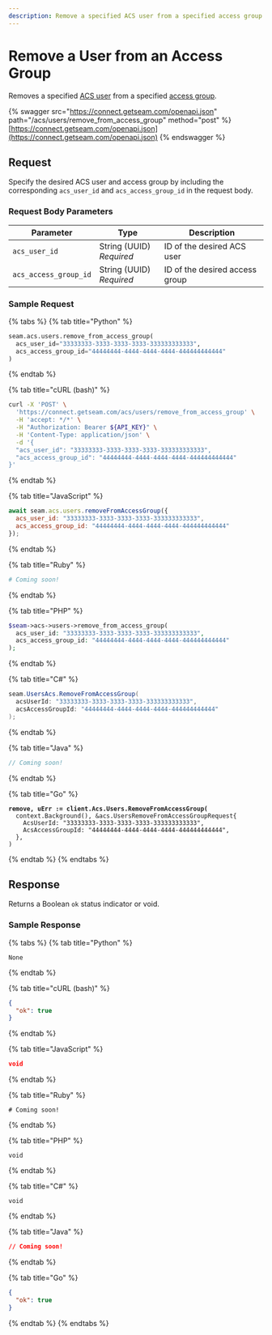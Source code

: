 ```yaml
---
description: Remove a specified ACS user from a specified access group
---
```


# Remove a User from an Access Group

Removes a specified [ACS user](../../../products/access-systems/user-management.md) from a specified [access group](../../../products/access-systems/assigning-users-to-access-groups.md).

{% swagger src="https://connect.getseam.com/openapi.json" path="/acs/users/remove_from_access_group" method="post" %}
[https://connect.getseam.com/openapi.json](https://connect.getseam.com/openapi.json)
{% endswagger %}

## Request

Specify the desired ACS user and access group by including the corresponding `acs_user_id` and `acs_access_group_id` in the request body.

### Request Body Parameters

<table><thead><tr><th>Parameter</th><th width="112.33333333333331">Type</th><th>Description</th></tr></thead><tbody><tr><td><code>acs_user_id</code></td><td>String (UUID)<br><em>Required</em></td><td>ID of the desired ACS user</td></tr><tr><td><code>acs_access_group_id</code></td><td>String (UUID)<br><em>Required</em></td><td>ID of the desired access group</td></tr></tbody></table>

### Sample Request

{% tabs %}
{% tab title="Python" %}
```python
seam.acs.users.remove_from_access_group(
  acs_user_id="33333333-3333-3333-3333-333333333333",
  acs_access_group_id="44444444-4444-4444-4444-444444444444"
)
```
{% endtab %}

{% tab title="cURL (bash)" %}
```bash
curl -X 'POST' \
  'https://connect.getseam.com/acs/users/remove_from_access_group' \
  -H 'accept: */*' \
  -H "Authorization: Bearer ${API_KEY}" \
  -H 'Content-Type: application/json' \
  -d '{
  "acs_user_id": "33333333-3333-3333-3333-333333333333",
  "acs_access_group_id": "44444444-4444-4444-4444-444444444444"
}'
```
{% endtab %}

{% tab title="JavaScript" %}
```javascript
await seam.acs.users.removeFromAccessGroup({
  acs_user_id: "33333333-3333-3333-3333-333333333333",
  acs_access_group_id: "44444444-4444-4444-4444-444444444444"
});
```
{% endtab %}

{% tab title="Ruby" %}
```ruby
# Coming soon!
```
{% endtab %}

{% tab title="PHP" %}
```php
$seam->acs->users->remove_from_access_group(
  acs_user_id: "33333333-3333-3333-3333-333333333333",
  acs_access_group_id: "44444444-4444-4444-4444-444444444444"
);
```
{% endtab %}

{% tab title="C#" %}
```csharp
seam.UsersAcs.RemoveFromAccessGroup(
  acsUserId: "33333333-3333-3333-3333-333333333333",
  acsAccessGroupId: "44444444-4444-4444-4444-444444444444"
);
```
{% endtab %}

{% tab title="Java" %}
```java
// Coming soon!
```
{% endtab %}

{% tab title="Go" %}
<pre class="language-go"><code class="lang-go"><strong>remove, uErr := client.Acs.Users.RemoveFromAccessGroup(
</strong>  context.Background(), &#x26;acs.UsersRemoveFromAccessGroupRequest{
    AcsUserId: "33333333-3333-3333-3333-333333333333",
    AcsAccessGroupId: "44444444-4444-4444-4444-444444444444",
  },
)
</code></pre>
{% endtab %}
{% endtabs %}

## Response

Returns a Boolean `ok` status indicator or void.

### Sample Response

{% tabs %}
{% tab title="Python" %}
```
None
```
{% endtab %}

{% tab title="cURL (bash)" %}
```json
{
  "ok": true
}
```
{% endtab %}

{% tab title="JavaScript" %}
```json
void
```
{% endtab %}

{% tab title="Ruby" %}
```
# Coming soon!
```
{% endtab %}

{% tab title="PHP" %}
```
void
```
{% endtab %}

{% tab title="C#" %}
```
void
```
{% endtab %}

{% tab title="Java" %}
```json
// Coming soon!
```
{% endtab %}

{% tab title="Go" %}
```json
{
  "ok": true
}
```
{% endtab %}
{% endtabs %}
